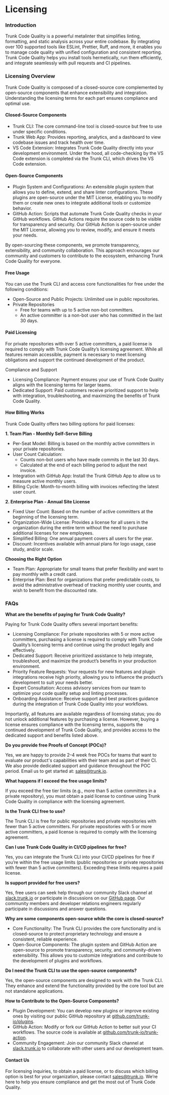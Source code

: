 # Licensing

### Introduction

Trunk Code Quality is a powerful metalinter that simplifies linting, formatting, and static analysis across your entire codebase. By integrating over 100 supported tools like ESLint, Prettier, Ruff, and more, it enables you to manage code quality with unified configuration and consistent reporting. Trunk Code Quality helps you install tools hermetically, run them efficiently, and integrate seamlessly with pull requests and CI pipelines.

### Licensing Overview

Trunk Code Quality is composed of a closed-source core complemented by open-source components that enhance extensibility and integration. Understanding the licensing terms for each part ensures compliance and optimal use.

#### Closed-Source Components

* Trunk CLI: The core command-line tool is closed-source but free to use under specific conditions.
* Trunk Web App: Provides reporting, analytics, and a dashboard to view codebase issues and track health over time.
* VS Code Extension: Integrates Trunk Code Quality directly into your development environment. Under the hood, all code-checking by the VS Code extension is completed via the Trunk CLI, which drives the VS Code extension.

#### Open-Source Components

* Plugin System and Configurations: An extensible plugin system that allows you to define, extend, and share linter configurations. These plugins are open-source under the MIT License, enabling you to modify them or create new ones to integrate additional tools or customize behavior.
* GitHub Action:  Scripts that automate Trunk Code Quality checks in your GitHub workflows. GitHub Actions require the source code to be visible for transparency and security. Our GitHub Action is open-source under the MIT License, allowing you to review, modify, and ensure it meets your needs.

By open-sourcing these components, we promote transparency, extensibility, and community collaboration. This approach encourages our community and customers to contribute to the ecosystem, enhancing Trunk Code Quality for everyone.

#### Free Usage

You can use the Trunk CLI and access core functionalities for free under the following conditions:

* Open-Source and Public Projects: Unlimited use in public repositories.
* Private Repositories
  * Free for teams with up to 5 active non-bot committers.
  * An active committer is a non-bot user who has committed in the last 30 days.

#### Paid Licensing

For private repositories with over 5 active committers, a paid license is required to comply with Trunk Code Quality’s licensing agreement. While all features remain accessible, payment is necessary to meet licensing obligations and support the continued development of the product.

Compliance and Support

* Licensing Compliance: Payment ensures your use of Trunk Code Quality aligns with the licensing terms for larger teams.
* Dedicated Support: Paid customers receive prioritized support to help with integration, troubleshooting, and maximizing the benefits of Trunk Code Quality.

#### How Billing Works

Trunk Code Quality offers two billing options for paid licenses:

**1. Team Plan - Monthly Self-Serve Billing**

* Per-Seat Model: Billing is based on the monthly active committers in your private repositories.
* User Count Calculation:
  * Counts non-bot users who have made commits in the last 30 days.
  * Calculated at the end of each billing period to adjust the next invoice.
* Integration with GitHub App: Install the Trunk GitHub App to allow us to measure active monthly users.
* Billing Cycle: Month-to-month billing with invoices reflecting the latest user count.

**2. Enterprise Plan - Annual Site License**

* Fixed User Count: Based on the number of active committers at the beginning of the licensing term.
* Organization-Wide License: Provides a license for all users in the organization during the entire term without the need to purchase additional licenses for new employees.
* Simplified Billing: One annual payment covers all users for the year.
* Discount: Incentives available with annual plans for logo usage, case study, and/or scale.&#x20;

**Choosing the Right Option**

* Team Plan: Appropriate for small teams that prefer flexibility and want to pay monthly with a credit card.
* Enterprise Plan: Best for organizations that prefer predictable costs, to avoid the administrative overhead of tracking monthly user counts, and wish to benefit from the discounted rate.

### FAQs

**What are the benefits of paying for Trunk Code Quality?**

Paying for Trunk Code Quality offers several important benefits:

* Licensing Compliance: For private repositories with 5 or more active committers, purchasing a license is required to comply with Trunk Code Quality’s licensing terms and continue using the product legally and effectively.
* Dedicated Support: Receive prioritized assistance to help integrate, troubleshoot, and maximize the product’s benefits in your production environment.
* Priority Feature Requests: Your requests for new features and plugin integrations receive high priority, allowing you to influence the product’s development to suit your needs better.
* Expert Consultation: Access advisory services from our team to optimize your code quality setup and linting processes.
* Onboarding Assistance: Receive support and best practices guidance during the integration of Trunk Code Quality into your workflows.

Importantly, all features are available regardless of licensing status; you do not unlock additional features by purchasing a license. However, buying a license ensures compliance with the licensing terms, supports the continued development of Trunk Code Quality, and provides access to the dedicated support and benefits listed above.

**Do you provide free Proofs of Concept (POCs)?**

Yes, we are happy to provide 2–4 week free POCs for teams that want to evaluate our product's capabilities with their team and as part of their CI. We also provide dedicated support and guidance throughout the POC period. Email us to get started at: [sales@trunk.io](mailto:sales@trunk.io).

**What happens if I exceed the free usage limits?**

If you exceed the free tier limits (e.g., more than 5 active committers in a private repository), you must obtain a paid license to continue using Trunk Code Quality in compliance with the licensing agreement.

**Is the Trunk CLI free to use?**

The Trunk CLI is free for public repositories and private repositories with fewer than 5 active committers. For private repositories with 5 or more active committers, a paid license is required to comply with the licensing agreement.

**Can I use Trunk Code Quality in CI/CD pipelines for free?**

Yes, you can integrate the Trunk CLI into your CI/CD pipelines for free if you’re within the free usage limits (public repositories or private repositories with fewer than 5 active committers). Exceeding these limits requires a paid license.

**Is support provided for free users?**

Yes, free users can seek help through our community Slack channel at [slack.trunk.io](https://slack.trunk.io) or participate in discussions on our [GitHub page](https://github.com/orgs/trunk-io/discussions). Our community members and developer relations engineers regularly participate in discussions and answer questions.

**Why are some components open-source while the core is closed-source?**

* Core Functionality: The Trunk CLI provides the core functionality and is closed-source to protect proprietary technology and ensure a consistent, reliable experience.
* Open-Source Components: The plugin system and GitHub Action are open-source to promote transparency, security, and community-driven extensibility. This allows you to customize integrations and contribute to the development of plugins and workflows.

**Do I need the Trunk CLI to use the open-source components?**

Yes, the open-source components are designed to work with the Trunk CLI. They enhance and extend the functionality provided by the core tool but are not standalone applications.

**How to Contribute to the Open-Source Components?**

* Plugin Development: You can develop new plugins or improve existing ones by visiting our public GitHub repository at [github.com/trunk-io/plugins](https://github.com/trunk-io/plugins).
* GitHub Action: Modify or fork our GitHub Action to better suit your CI workflows. The source code is available at [github.com/trunk-io/trunk-action](https://github.com/trunk-io/trunk-action).
* Community Engagement: Join our community Slack channel at [slack.trunk.io](https://slack.trunk.io) to collaborate with other users and our development team.

#### Contact Us

For licensing inquiries, to obtain a paid license, or to discuss which billing option is best for your organization, please contact [sales@trunk.io](mailto:sales@trunk.io). We’re here to help you ensure compliance and get the most out of Trunk Code Quality.
